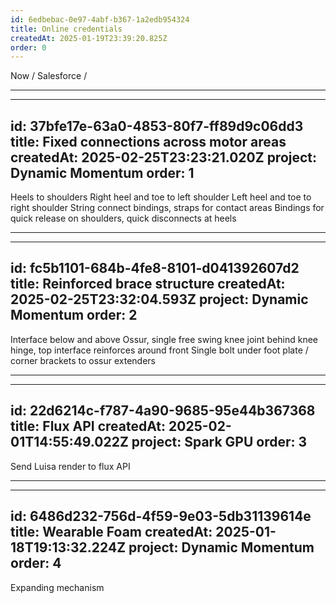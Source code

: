 ```yaml
---
id: 6edbebac-0e97-4abf-b367-1a2edb954324
title: Online credentials
createdAt: 2025-01-19T23:39:20.825Z
order: 0
---
```


Now / Salesforce /

---

---
id: 37bfe17e-63a0-4853-80f7-ff89d9c06dd3
title: Fixed connections across motor areas
createdAt: 2025-02-25T23:23:21.020Z
project: Dynamic Momentum
order: 1
---

Heels to shoulders
Right heel and toe to left shoulder
Left heel and toe to right shoulder
String connect bindings, straps for contact areas
Bindings for quick release on shoulders, quick disconnects at heels

---

---
id: fc5b1101-684b-4fe8-8101-d041392607d2
title: Reinforced brace structure
createdAt: 2025-02-25T23:32:04.593Z
project: Dynamic Momentum
order: 2
---

Interface below and above Ossur, single free swing knee joint behind knee hinge, top interface reinforces around front
Single bolt under foot plate / corner brackets to ossur extenders

---

---
id: 22d6214c-f787-4a90-9685-95e44b367368
title: Flux API
createdAt: 2025-02-01T14:55:49.022Z
project: Spark GPU
order: 3
---

Send Luisa render to flux API

---

---
id: 6486d232-756d-4f59-9e03-5db31139614e
title: Wearable Foam
createdAt: 2025-01-18T19:13:32.224Z
project: Dynamic Momentum
order: 4
---

Expanding mechanism